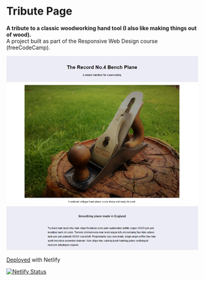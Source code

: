 # Tribute Page
**A tribute to a classic woodworking hand tool (I also like making things out of wood).**<br>
A project built as part of the Responsive Web Design course (freeCodeCamp).

![Screenshot of the tribute page](https://github.com/MakeItBack/Tribute/blob/master/Tribute%20screenshot.jpg)

[Deployed](https://record-tribute.netlify.app/) with Netlify

[![Netlify Status](https://api.netlify.com/api/v1/badges/72aa5ae5-a617-4924-b65b-cd8f425d6ea2/deploy-status)](https://app.netlify.com/sites/record-tribute/deploys)

